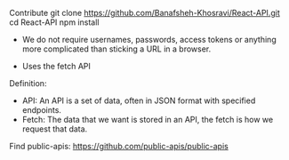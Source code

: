 Contribute
git clone https://github.com/Banafsheh-Khosravi/React-API.git
cd React-API
npm install

- We do not require usernames, passwords, access tokens or anything more complicated than sticking a URL in a browser.

- Uses the fetch API

Definition:

- API: An API is a set of data, often in JSON format with specified endpoints.
- Fetch: The data that we want is stored in an API, the fetch is how we request that data.

Find public-apis: https://github.com/public-apis/public-apis
